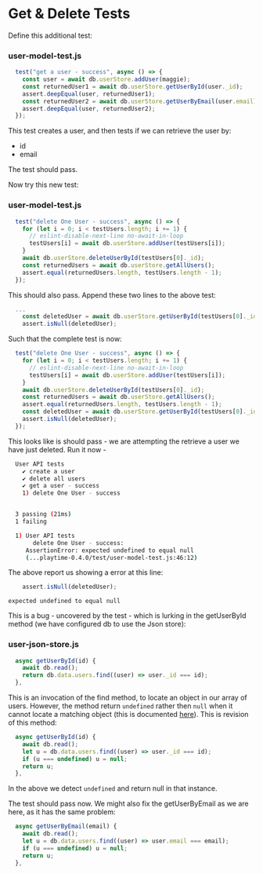 # Get & Delete Tests	

Define this additional test:

### user-model-test.js

~~~javascript
  test("get a user - success", async () => {
    const user = await db.userStore.addUser(maggie);
    const returnedUser1 = await db.userStore.getUserById(user._id);
    assert.deepEqual(user, returnedUser1);
    const returnedUser2 = await db.userStore.getUserByEmail(user.email);
    assert.deepEqual(user, returnedUser2);
  });
~~~

This test creates a user, and then tests if we can retrieve the user by:

- id
- email

The test should pass.

Now try this new test:

### user-model-test.js

~~~javascript
  test("delete One User - success", async () => {
    for (let i = 0; i < testUsers.length; i += 1) {
      // eslint-disable-next-line no-await-in-loop
      testUsers[i] = await db.userStore.addUser(testUsers[i]);
    }
    await db.userStore.deleteUserById(testUsers[0]._id);
    const returnedUsers = await db.userStore.getAllUsers();
    assert.equal(returnedUsers.length, testUsers.length - 1);
  });
~~~

This should also pass. Append these two lines to the above test:

~~~javascript
  ...
    const deletedUser = await db.userStore.getUserById(testUsers[0]._id);
    assert.isNull(deletedUser);
~~~

Such that the complete test is now:

~~~javascript
  test("delete One User - success", async () => {
    for (let i = 0; i < testUsers.length; i += 1) {
      // eslint-disable-next-line no-await-in-loop
      testUsers[i] = await db.userStore.addUser(testUsers[i]);
    }
    await db.userStore.deleteUserById(testUsers[0]._id);
    const returnedUsers = await db.userStore.getAllUsers();
    assert.equal(returnedUsers.length, testUsers.length - 1);
    const deletedUser = await db.userStore.getUserById(testUsers[0]._id);
    assert.isNull(deletedUser);
  });
~~~

This looks like is should pass - we are attempting the retrieve a user we have just deleted. Run it now - 

~~~bash
  User API tests
    ✔ create a user
    ✔ delete all users
    ✔ get a user - success
    1) delete One User - success


  3 passing (21ms)
  1 failing

  1) User API tests
       delete One User - success:
     AssertionError: expected undefined to equal null
     (...playtime-0.4.0/test/user-model-test.js:46:12)

~~~

The above report us showing a error at this line:

~~~javascript
    assert.isNull(deletedUser);
~~~

`expected undefined to equal null`

This is a bug - uncovered by the test - which is lurking in the getUserById method (we have configured db to use the Json store):

### user-json-store.js

~~~javascript
  async getUserById(id) {
    await db.read();
    return db.data.users.find((user) => user._id === id);
  },
~~~

This is an invocation of the find method, to locate an object in our array of users. However, the method return `undefined` rather then `null` when it cannot locate a matching object (this is documented [here](https://developer.mozilla.org/en-US/docs/Web/JavaScript/Reference/Global_Objects/Array/find)). This is revision of this method:

~~~javascript
  async getUserById(id) {
    await db.read();
    let u = db.data.users.find((user) => user._id === id);
    if (u === undefined) u = null;
    return u;
  },
~~~

In the above we detect `undefined` and return null in that instance.

The test should pass now. We might also fix the getUserByEmail as we are here, as it has the same problem:

~~~javascript
  async getUserByEmail(email) {
    await db.read();
    let u = db.data.users.find((user) => user.email === email);
    if (u === undefined) u = null;
    return u;
  },
~~~





